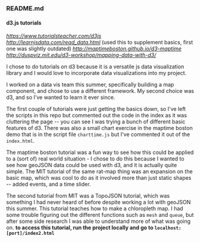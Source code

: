 ### README.md
#### d3.js tutorials
*https://www.tutorialsteacher.com/d3js*
*http://learnjsdata.com/read_data.html* (used this to supplement basics, first one was slightly outdated)
*http://maptimeboston.github.io/d3-maptime*
*http://duspviz.mit.edu/d3-workshop/mapping-data-with-d3/*

I chose to do tutorials on d3 because it is a versatile js data visualization library and I would love to incorporate data visualizations into my project.

I worked on a data vis team this summer, specifically building a map component, and chose to use a different framework. My second choice was d3, and so I've wanted to learn it ever since.

The first couple of tutorials were just getting the basics down, so I've left the scripts in this repo but commented out the code in the index as it was cluttering the page -- you can see I was trying a bunch of different basic features of d3. There was also a small chart exercise in the maptime boston demo that is in the script file `charttime.js` but I've commented it out of the `index.html`.

The maptime boston tutorial was a fun way to see how this could be applied to a (sort of) real world situation - I chose to do this because I wanted to see how geoJSON data could be used with d3, and it is actually quite simple. The MIT tutorial of the same rat-map thing was an expansion on the basic map, which was cool to do as it involved more than just static shapes -- added events, and a time slider.

The second tutorial from MIT was a TopoJSON tutorial, which was something I had never heard of before despite working a lot with geoJSON this summer. This tutorial teaches how to make a chloropleth map. I had some trouble figuring out the different functions such as `mesh` and `queue`, but after some side research I was able to understand more of what was going on. 
**to access this tutorial, run the project locally and go to `localhost:[port]/index2.html`**